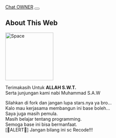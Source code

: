 <!DOCTYPE html>
<html lang="id">
  <head>
    <meta charset="utf-8">
    <meta name="viewport" content="width=device-width, initial-scale=1">
    <meta name="description" content="About Web" />
    <meta name="author" content="@moexti" />
    <meta content='#007FFF' name='theme-color'/>
    <link href="https://cdn.jsdelivr.net/npm/bootstrap@5.0.0-beta2/dist/css/bootstrap.min.css" rel="stylesheet" integrity="sha384-BmbxuPwQa2lc/FVzBcNJ7UAyJxM6wuqIj61tLrc4wSX0szH/Ev+nYRRuWlolflfl" crossorigin="anonymous">
    <base target="_blank"/>
    <div class="container">
      <a class="navbar-brand fw-bold" href="https://wa.me/62895375950107">Chat OWNER</a>
      <button class="navbar-toggler" type="button" data-bs-toggle="collapse" data-bs-target="#navbarNav" aria-controls="navbarNav" aria-expanded="false" aria-label="Toggle navigation">
        <span class="navbar-toggler-icon"></span>
      </button>
      <div class="collapse navbar-collapse" id="navbarNav">
        <ul class="navbar-nav">
        </ul>
      </div>
    </div>
  </nav>
  <div class="container-fluid">
    <div class="card m-3 text-center shadow">
      <h2 class="card-header shadow-sm bg-primary text-white">About This Web</h2>
      <div class="card-body">
      <div class="text-center">
        <img src="https://i.ibb.co/VQQ68JS/berkahesport.jpg" class="rounded-circle shadow mb-3" alt="Space" width="150px" height="150px">
      </div>
        <p class="card-text text-shadow">
        Terimakasih Untuk <b>ALLAH S.W.T.</b><br/>Serta junjungan kami nabi Muhammad S.A.W</p>Silahkan di fork dan jangan lupa stars.nya ya bro...<br/>Kalo mau kerjasama membangun ini base boleh...<br/>Saya juga masih pemula.<br/>Masih belajar tentang programming.<br/>Semoga base ini bisa bermanfaat.<br/>[🚫ALERT🚫] Jangan bilang ini sc Recode!!!
      </div>
    </div>
  </div>
  </body>
</html>
